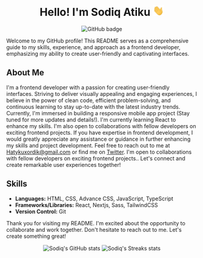 <div align="center">
<h1>Hello! I'm Sodiq Atiku <img src="https://github.com/salonigupta1/salonigupta1/blob/master/Assets/Hi.gif" width="29px"></h1> 
<img src="https://img.shields.io/github/followers/Hatykuxordik?label=Followers&logo=GitHub&style=for-the-badge" alt="GitHub badge" />
</div>

<p>Welcome to my GitHub profile! This README serves as a comprehensive guide to my skills, experience, and approach as a frontend developer, emphasizing my ability to create user-friendly and captivating interfaces.</p>

<h2>About Me</h2>
<p> I'm a frontend developer with a passion for creating user-friendly interfaces. Striving to deliver visually appealing and engaging experiences, I believe in the power of clean code, efficient problem-solving, and continuous learning to stay up-to-date with the latest industry trends. Currently, I'm immersed in building a responsive mobile app project (Stay tuned for more updates and details!). I'm currently learning React to enhance my skills. I'm also open to collaborations with fellow developers on exciting frontend projects. If you have expertise in frontend development, I would greatly appreciate any assistance or guidance in further enhancing my skills and project development. Feel free to reach out to me at <a href="mailto:hatykuxordik@gmail.com" class="text">Hatykuxordik@gmail.com</a> or find me on <a href="https://twitter.com/saprime_tech" class="text" target="display">Twitter</a>. I'm open to collaborations with fellow developers on exciting frontend projects.. Let's connect and create remarkable user experiences together!</p>

<h2>Skills</h2>
<ul>
  <li><strong>Languages:</strong> HTML, CSS, Advance CSS, JavaScript, TypeScript</li>
  <li><strong>Frameworks/Libraries:</strong> React, Nextjs, Sass, TailwindCSS</li>
  <li><strong>Version Control:</strong> Git</li>
</ul>

<p>Thank you for visiting my README. I'm excited about the opportunity to collaborate and work together. Don't hesitate to reach out to me. Let's create something great!</p>

<div align="center">
  <img align="center"  src="https://github-readme-stats.vercel.app/api?username=hatykuxordik&amp;show_icons=true&theme=tokyonight"&amp;include_all_commits=true&amp;hide_border=true" style="width: 48%;" alt="Sodiq's GitHub stats"/>
<img align="center"  src="https://github-readme-streak-stats.herokuapp.com/?user=hatykuxordik&theme=tokyonight&hide_border=true" style="width: 38%; "alt="Sodiq's Streaks stats"/>  
  
</div>



<!--
**Hatykuxordik/Hatykuxordik** is a ✨ _special_ ✨ repository because its `README.md` (this file) appears on your GitHub profile.

Here are some ideas to get you started:

- 🔭 I’m currently working on ...
- 🌱 I’m currently learning ...
- 👯 I’m looking to collaborate on ...
- 🤔 I’m looking for help with ...
- 💬 Ask me about ...
- 📫 How to reach me: ...
- 😄 Pronouns: ...
- ⚡ Fun fact: ...
-->
